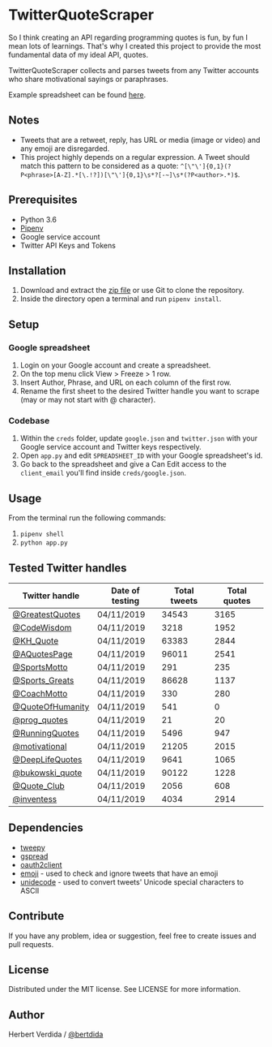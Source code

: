 # TwitterQuoteScraper

So I think creating an API regarding programming quotes is fun, by fun I mean lots of learnings. That's why I created this project to provide the most fundamental data of my ideal API, quotes.

TwitterQuoteScraper collects and parses tweets from any Twitter accounts who share motivational sayings or paraphrases.

Example spreadsheet can be found [here](https://docs.google.com/spreadsheets/d/1U41EhnxXkWSJhmSqkPLpdbdcWJcx1MS6zWV3wQPeKL4/edit?usp=sharing).

## Notes

- Tweets that are a retweet, reply, has URL or media (image or video) and any emoji are disregarded.
- This project highly depends on a regular expression. A Tweet should match this pattern to be considered as a quote: `^[\"\']{0,1}(?P<phrase>[A-Z].*[\.!?])[\"\']{0,1}\s*?[-~]\s*(?P<author>.*)$`.

## Prerequisites

- Python 3.6
- [Pipenv](https://github.com/pypa/pipenv)
- Google service account
- Twitter API Keys and Tokens

## Installation

1. Download and extract the [zip file](https://github.com/bertdida/TwitterQuoteScraper/archive/master.zip) or use Git to clone the repository.
2. Inside the directory open a terminal and run `pipenv install`.

## Setup

### Google spreadsheet

1. Login on your Google account and create a spreadsheet.
2. On the top menu click View > Freeze > 1 row.
3. Insert Author, Phrase, and URL on each column of the first row.
4. Rename the first sheet to the desired Twitter handle you want to scrape (may or may not start with @ character).

### Codebase

1. Within the `creds` folder, update `google.json` and `twitter.json` with your Google service account and Twitter keys respectively.
2. Open `app.py` and edit `SPREADSHEET_ID` with your Google spreadsheet's id.
3. Go back to the spreadsheet and give a Can Edit access to the `client_email` you'll find inside `creds/google.json`.

## Usage

From the terminal run the following commands:

1. `pipenv shell`
2. `python app.py`

## Tested Twitter handles

| Twitter handle                                          | Date of testing | Total tweets | Total quotes |
| ------------------------------------------------------- | --------------- | ------------ | ------------ |
| [@GreatestQuotes](https://twitter.com/GreatestQuotes)   | 04/11/2019      | 34543        | 3165         |
| [@CodeWisdom](https://twitter.com/CodeWisdom)           | 04/11/2019      | 3218         | 1952         |
| [@KH_Quote](https://twitter.com/KH_Quote)               | 04/11/2019      | 63383        | 2844         |
| [@AQuotesPage](https://twitter.com/AQuotesPage)         | 04/11/2019      | 96011        | 2541         |
| [@SportsMotto](https://twitter.com/SportsMotto)         | 04/11/2019      | 291          | 235          |
| [@Sports_Greats](https://twitter.com/Sports_Greats)     | 04/11/2019      | 86628        | 1137         |
| [@CoachMotto](https://twitter.com/CoachMotto)           | 04/11/2019      | 330          | 280          |
| [@QuoteOfHumanity](https://twitter.com/QuoteOfHumanity) | 04/11/2019      | 541          | 0            |
| [@prog_quotes](https://twitter.com/prog_quotes)         | 04/11/2019      | 21           | 20           |
| [@RunningQuotes](https://twitter.com/RunningQuotes)     | 04/11/2019      | 5496         | 947          |
| [@motivational](https://twitter.com/motivational)       | 04/11/2019      | 21205        | 2015         |
| [@DeepLifeQuotes](https://twitter.com/DeepLifeQuotes)   | 04/11/2019      | 9641         | 1065         |
| [@bukowski_quote](https://twitter.com/bukowski_quote)   | 04/11/2019      | 90122        | 1228         |
| [@Quote_Club](https://twitter.com/Quote_Club)           | 04/11/2019      | 2056         | 608          |
| [@inventess](https://twitter.com/inventess)             | 04/11/2019      | 4034         | 2914         |

## Dependencies

- [tweepy](https://github.com/tweepy/tweepy)
- [gspread](https://github.com/burnash/gspread)
- [oauth2client](https://github.com/googleapis/oauth2client)
- [emoji](https://github.com/carpedm20/emoji/) - used to check and ignore tweets that have an emoji
- [unidecode](https://github.com/avian2/unidecode) - used to convert tweets' Unicode special characters to ASCII

## Contribute

If you have any problem, idea or suggestion, feel free to create issues and pull requests.

## License

Distributed under the MIT license. See LICENSE for more information.

## Author

Herbert Verdida / [@bertdida](https://twitter.com/bertdida)
